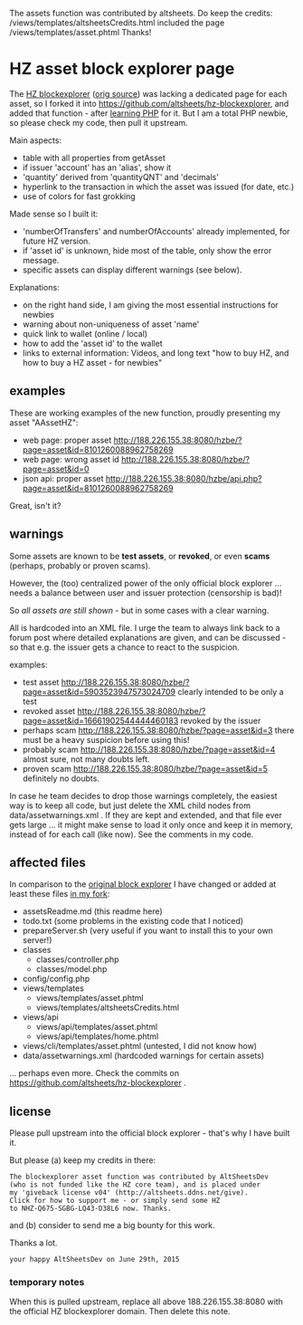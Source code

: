 The assets function was contributed by altsheets. Do keep the credits:
/views/templates/altsheetsCredits.html  included the page
/views/templates/asset.phtml Thanks!

# HZ asset block explorer page
The [HZ blockexplorer](https://explorer.horizonplatform.io) ([orig source](https://github.com/pharesim/hz-blockexplorer)) was lacking a dedicated page for each asset, so I forked it into https://github.com/altsheets/hz-blockexplorer, and added that function - after [learning PHP](https://twitter.com/altsheets/status/615379388679483392) for it. But I am a total PHP newbie, so please check my code, then pull it upstream.

Main aspects:
* table with all properties from getAsset
* if issuer 'account' has an 'alias', show it
* 'quantity' derived from 'quantityQNT' and 'decimals'
* hyperlink to the transaction in which the asset was issued (for date, etc.)
* use of colors for fast grokking

Made sense so I built it:
* 'numberOfTransfers' and numberOfAccounts' already implemented, for future HZ version.
* if 'asset id' is unknown, hide most of the table, only show the error message. 
* specific assets can display different warnings (see below).

Explanations:
* on the right hand side, I am giving the most essential instructions for newbies
* warning about non-uniqueness of asset 'name'
* quick link to wallet (online / local)
* how to add the 'asset id' to the wallet
* links to external information: Videos, and long text "how to buy HZ, and how to buy a HZ asset - for newbies"

## examples

These are working examples of the new function, proudly presenting my asset "AAssetHZ":

* web page: proper asset http://188.226.155.38:8080/hzbe/?page=asset&id=8101260088962758269
* web page: wrong asset id http://188.226.155.38:8080/hzbe/?page=asset&id=0
* json api: proper asset http://188.226.155.38:8080/hzbe/api.php?page=asset&id=8101260088962758269

Great, isn't it?

## warnings
Some assets are known to be **test assets**, or **revoked**, or even **scams** (perhaps, probably or proven scams). 

However, the (too) centralized power of the only official block explorer ... needs a balance between user and issuer protection (censorship is bad)!  

So *all assets are still shown* - but in some cases with a clear warning.

All is hardcoded into an XML file. I urge the team to always link back to a forum post where detailed explanations are given, and can be discussed - so that e.g. the issuer gets a chance to react to the suspicion.  

examples:
* test asset http://188.226.155.38:8080/hzbe/?page=asset&id=5903523947573024709 clearly intended to be only a test
* revoked asset  http://188.226.155.38:8080/hzbe/?page=asset&id=16661902544444460183 revoked by the issuer
* perhaps scam http://188.226.155.38:8080/hzbe/?page=asset&id=3 there must be a heavy suspicion before using this!
* probably scam http://188.226.155.38:8080/hzbe/?page=asset&id=4 almost sure, not many doubts left. 
* proven scam http://188.226.155.38:8080/hzbe/?page=asset&id=5 definitely no doubts.

In case he team decides to drop those warnings completely, the easiest way is to keep all code, but just delete the XML child nodes from data/assetwarnings.xml . If they are kept and extended, and that file ever gets large ... it might make sense to load it only once and keep it in memory, instead of for each call (like now). See the comments in my code. 

## affected files
In comparison to the [original block explorer](https://github.com/pharesim/hz-blockexplorer) I have changed or added at least these files [in my fork](https://github.com/altsheets/hz-blockexplorer): 

* assetsReadme.md (this readme here)
* todo.txt (some problems in the existing code that I noticed)
* prepareServer.sh (very useful if you want to install this to your own server!)
* classes
  * classes/controller.php
  * classes/model.php
* config/config.php
* views/templates
  * views/templates/asset.phtml
  * views/templates/altsheetsCredits.html
* views/api
  * views/api/templates/asset.phtml
  * views/api/templates/home.phtml
* views/cli/templates/asset.phtml (untested, I did not know how)
* data/assetwarnings.xml (hardcoded warnings for certain assets)

... perhaps even more. Check the commits on https://github.com/altsheets/hz-blockexplorer .

## license
Please pull upstream into the official block explorer - that's why I have built it.

But please (a) keep my credits in there: 

    The blockexplorer asset function was contributed by AltSheetsDev 
    (who is not funded like the HZ core team), and is placed under 
    my 'giveback license v04' (http://altsheets.ddns.net/give).
    Click for how to support me - or simply send some HZ 
    to NHZ-Q675-SGBG-LQ43-D38L6 now. Thanks.

and (b) consider to send me a big bounty for this work.

Thanks a lot.

    your happy AltSheetsDev on June 29th, 2015
       

### temporary notes
When this is pulled upstream, replace all above 188.226.155.38:8080 with the official HZ blockexplorer domain. Then delete this note.
